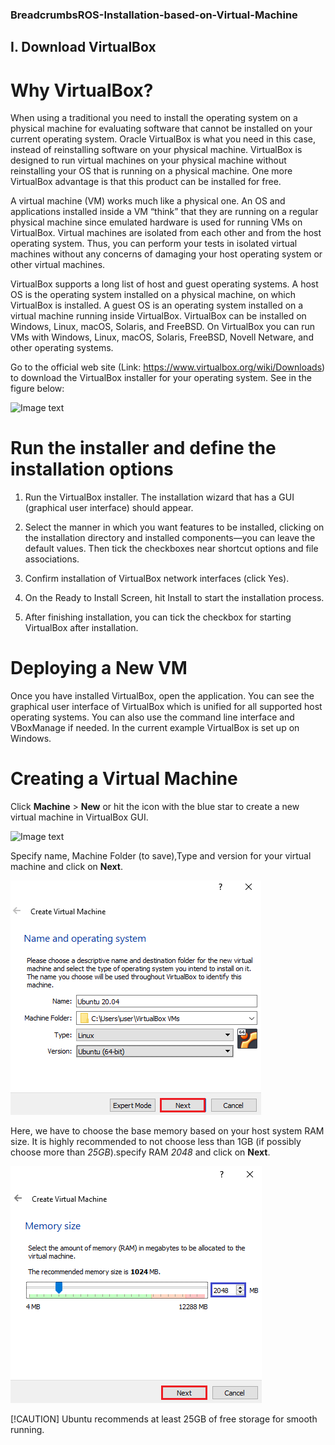 ### BreadcrumbsROS-Installation-based-on-Virtual-Machine

## I. Download VirtualBox

# Why VirtualBox?
When using a traditional you need to install the operating system on a physical machine for evaluating software that cannot be installed on your current operating system. Oracle VirtualBox is what you need in this case, instead of reinstalling software on your physical machine. VirtualBox is designed to run virtual machines on your physical machine without reinstalling your OS that is running on a physical machine. One more VirtualBox advantage is that this product can be installed for free.

A virtual machine (VM) works much like a physical one. An OS and applications installed inside a VM “think” that they are running on a regular physical machine since emulated hardware is used for running VMs on VirtualBox. Virtual machines are isolated from each other and from the host operating system. Thus, you can perform your tests in isolated virtual machines without any concerns of damaging your host operating system or other virtual machines.

VirtualBox supports a long list of host and guest operating systems. A host OS is the operating system installed on a physical machine, on which VirtualBox is installed. A guest OS is an operating system installed on a virtual machine running inside VirtualBox. VirtualBox can be installed on Windows, Linux, macOS, Solaris, and FreeBSD. On VirtualBox you can run VMs with Windows, Linux, macOS, Solaris, FreeBSD, Novell Netware, and other operating systems.

Go to the official web site (Link: https://www.virtualbox.org/wiki/Downloads) to download the VirtualBox installer for your operating system. See in the figure below:

![Image text](https://github.com/cyiwen316/Virtual-Machine-Installation/blob/main/Image/VirtualBox.png)

# Run the installer and define the installation options

1. Run the VirtualBox installer. The installation wizard that has a GUI (graphical user interface) should appear.
   
2. Select the manner in which you want features to be installed, clicking on the installation directory and installed components—you can leave the default values. Then tick the checkboxes near shortcut options and file associations.

3. Confirm installation of VirtualBox network interfaces (click Yes).

4. On the Ready to Install Screen, hit Install to start the installation process.

5. After finishing installation, you can tick the checkbox for starting VirtualBox after installation.

# Deploying a New VM
Once you have installed VirtualBox, open the application. You can see the graphical user interface of VirtualBox which is unified for all supported host operating systems. You can also use the command line interface and VBoxManage if needed. In the current example VirtualBox is set up on Windows.

# Creating a Virtual Machine
Click **Machine** > **New** or hit the icon with the blue star to create a new virtual machine in VirtualBox GUI.

![Image text](https://github.com/cyiwen316/ROS-Installation-based-on-Virtual-Machine/blob/main/How-to-setup-VirtualBox-%E2%80%93-Creating-a-new-VM-1.webp)

Specify name, Machine Folder (to save),Type and version for your virtual machine  and click on **Next**.

![Image text](https://github.com/cyiwen316/ROS-Installation-based-on-Virtual-Machine/blob/main/Image/5-12.png)

Here, we have to choose the base memory based on your host system RAM size. It is highly recommended to not choose less than 1GB (if possibly choose more than _25GB_).specify RAM _2048_ and click on **Next**.

![Image text](https://github.com/cyiwen316/ROS-Installation-based-on-Virtual-Machine/blob/main/Image/6-12.png)

[!CAUTION]
Ubuntu recommends at least 25GB of free storage for smooth running.




















